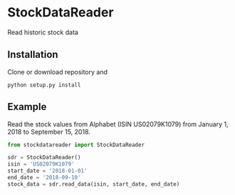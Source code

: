# StockDataReader
Read historic stock data

## Installation
Clone or download repository and
````
python setup.py install
````

## Example
Read the stock values from Alphabet (ISIN US02079K1079) from January 1, 2018 to September 15, 2018.
````python
from stockdatareader import StockDataReader

sdr = StockDataReader()
isin = 'US02079K1079'
start_date = '2018-01-01'
end_date = '2018-09-10'
stock_data = sdr.read_data(isin, start_date, end_date)
````